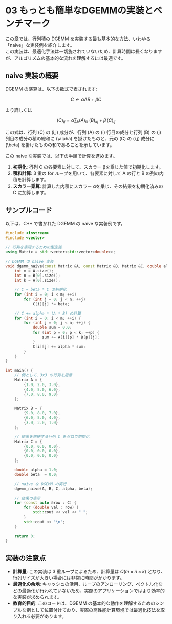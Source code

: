 # 03 もっとも簡単なDGEMMの実装とベンチマーク

この章では、行列積の DGEMM を実装する最も基本的な方法、いわゆる「naive」な実装例を紹介します。  
この実装は、最適化手法は一切施されていないため、計算時間は長くなりますが、アルゴリズムの基本的な流れを理解するには最適です。

## naive 実装の概要

DGEMM の演算は、以下の数式で表されます:

$$
C \gets \alpha A B + \beta C
$$


より詳しくは

$$
(C)_{ij} = \alpha \sum_{k} (A)_{ik} \, (B)_{kj} + \beta \, (C)_{ij}
$$

この式は、行列 \(C\) の \(i,j\) 成分が、行列 \(A\) の \(i\) 行目の成分と行列 \(B\) の \(j\) 列目の成分の積の総和に \(\alpha\) を掛けたものと、元の \(C\) の \(i,j\) 成分に \(\beta\) を掛けたものの和であることを示しています。


この naive な実装では、以下の手順で計算を進めます。

1. **初期化**: 行列 C の各要素に対して、スカラー βを乗じた値で初期化します。  
2. **積和計算**: 3 重の for ループを用いて、各要素に対して A の行と B の列の内積を計算します。  
3. **スカラー乗算**: 計算した内積にスカラー αを乗じ、その結果を初期化済みの C に加算します。

## サンプルコード

以下は、C++ で書かれた DGEMM の naive な実装例です。

```cpp
#include <iostream>
#include <vector>

// 行列を表現するための型定義
using Matrix = std::vector<std::vector<double>>;

// DGEMM の naive 実装
void dgemm_naive(const Matrix &A, const Matrix &B, Matrix &C, double alpha, double beta) {
    int m = A.size();
    int n = B[0].size();
    int k = A[0].size();

    // C = beta * C の初期化
    for (int i = 0; i < m; ++i)
        for (int j = 0; j < n; ++j)
            C[i][j] *= beta;

    // C += alpha * (A * B) の計算
    for (int i = 0; i < m; ++i) {
        for (int j = 0; j < n; ++j) {
            double sum = 0.0;
            for (int p = 0; p < k; ++p) {
                sum += A[i][p] * B[p][j];
            }
            C[i][j] += alpha * sum;
        }
    }
}

int main() {
    // 例として、3x3 の行列を用意
    Matrix A = {
        {1.0, 2.0, 3.0},
        {4.0, 5.0, 6.0},
        {7.0, 8.0, 9.0}
    };

    Matrix B = {
        {9.0, 8.0, 7.0},
        {6.0, 5.0, 4.0},
        {3.0, 2.0, 1.0}
    };

    // 結果を格納する行列 C をゼロで初期化
    Matrix C = {
        {0.0, 0.0, 0.0},
        {0.0, 0.0, 0.0},
        {0.0, 0.0, 0.0}
    };

    double alpha = 1.0;
    double beta  = 0.0;

    // naive な DGEMM の実行
    dgemm_naive(A, B, C, alpha, beta);

    // 結果の表示
    for (const auto &row : C) {
        for (double val : row) {
            std::cout << val << " ";
        }
        std::cout << "\n";
    }

    return 0;
}
```

## 実装の注意点

- **計算量**: この実装は 3 重ループによるため、計算量は $O(m \times n \times k)$ となり、行列サイズが大きい場合には非常に時間がかかります。
- **最適化の余地**: キャッシュの活用、ループのアンローリング、ベクトル化などの最適化が行われていないため、実際のアプリケーションではより効率的な実装が求められます。
- **教育的目的**: このコードは、DGEMM の基本的な動作を理解するためのシンプルな例として位置付けており、実際の高性能計算環境では最適化技法を取り入れる必要があります。
